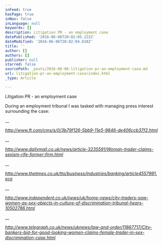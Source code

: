 ```yaml
---
inFeed: true
hasPage: true
inNav: false
inLanguage: null
keywords: []
description: Litigation PR - an employment case
datePublished: '2016-06-06T20:02:05.222Z'
dateModified: '2016-06-06T20:02:04.838Z'
title: ''
author: []
authors: []
publisher: null
starred: false
sourcePath: _posts/2016-06-06-litigation-pr-an-employment-case.md
url: litigation-pr-an-employment-case/index.html
_type: Article

---
```

Litigation PR - an employment case

During an employment tribunal I was tasked with managing press interest surrounding the case:

__

_http://www.ft.com/cms/s/0/3b79f126-5bb9-11e5-9846-de406ccb37f2.html_

__

_http://www.dailymail.co.uk/news/article-3235591/Woman-trader-claims-sexism-rife-former-firm.html_

__

_http://www.thetimes.co.uk/tto/business/industries/banking/article4557991.ece_

__

_http://www.independent.co.uk/news/uk/home-news/city-traders-saw-women-as-sex-objects-in-culture-of-discrimination-tribunal-hears-10502786.html_

__

_http://www.telegraph.co.uk/news/uknews/law-and-order/11867717/City-bankers-bid-for-good-looking-women-claims-female-trader-in-sex-discrimination-case.html_